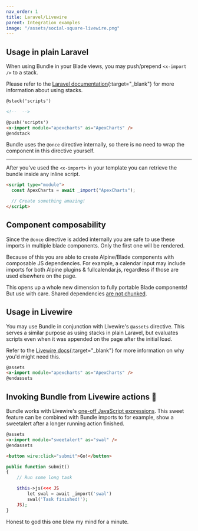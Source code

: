 ```yaml
---
nav_order: 1
title: Laravel/Livewire
parent: Integration examples
image: "/assets/social-square-livewire.png"
---
```


## Usage in plain Laravel

When using Bundle in your Blade views, you may push/prepend `<x-import />` to a stack.

Please refer to the [Laravel documentation](https://laravel.com/docs/10.x/blade#stacks){:target="\_blank"} for more information about using stacks.

```html
@stack('scripts')

<!--  -->

@push('scripts')
<x-import module="apexcharts" as="ApexCharts" />
@endstack
```

Bundle uses the `@once` directive internally, so there is no need to wrap the component in this directive yourself.

---

After you've used the `<x-import>` in your template you can retrieve the bundle inside any inline script.

```html
<script type="module">
  const ApexCharts = await _import("ApexCharts");

  // Create something amazing!
</script>
```

## Component composability

Since the `@once` directive is added internally you are safe to use these imports in multiple blade components. Only the first one will be rendered.

Because of this you are able to create Alpine/Blade components with composable JS dependencies. For example, a calendar input may include imports for both Alpine plugins & fullcalendar.js, regardless if those are used elsewhere on the page.

This opens up a whole new dimension to fully portable Blade components! But use with care. Shared dependencies [are not chunked](https://laravel-bundle.dev/caveats.html#code-splitting).

## Usage in Livewire

You may use Bundle in conjunction with Livewire's `@assets` directive. This serves a similar purpose as using stacks in plain Laravel, but evaluates scripts even when it was appended on the page after the initial load.

Refer to the [Livewire docs](https://livewire.laravel.com/docs/javascript#loading-assets){:target="\_blank"} for more information on why you'd might need this.

```html
@assets
<x-import module="apexcharts" as="ApexCharts" />
@endassets
```

## Invoking Bundle from Livewire actions 🤯

Bundle works with Livewire's [one-off JavaScript expressions](https://livewire.laravel.com/docs/actions#evaluating-one-off-javascript-expressions). This sweet feature can be combined with Bundle imports to for example, show a sweetalert after a longer running action finished.

```html
@assets
<x-import module="sweetalert" as="swal" />
@endassets

<button wire:click="submit">Go!</button>
```

```php
public function submit()
{
    // Run some long task

    $this->js(<<< JS
        let swal = await _import('swal')
        swal('Task finished!');
    JS);
}
```

Honest to god this one blew my mind for a minute.
